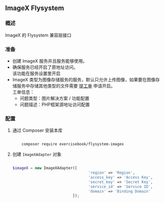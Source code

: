 ## ImageX Flysystem

### 概述

ImageX 的 Flysystem 兼容层接口

### 准备

- 创建 ImageX 服务并且服务能够使用。
- 确保服务已经开启了原地址访问。  
  该功能在服务设置里开启
- ImageX 类型为图像存储服务的服务，默认只允许上传图像，如果要在图像存储服务中存储其他类型的文件需要 [提工单](https://console.volcengine.com/ticket/createTicket/?step=3&ProviderName=%E5%9B%BE%E7%89%87%E6%9C%8D%E5%8A%A1ImageX&TemplateName=%E5%8A%9F%E8%83%BD%E9%85%8D%E7%BD%AE) 申请开启。  
  工单信息：
    - 问题类型：图片解决方案 / 功能配置
    - 问题描述：PHP框架源地址访问配置

### 配置

1. 通过 Composer 安装本库

    ```bash
    
        composer require exercisebook/flysystem-imagex
    
    ```

2. 创建 `ImageXAdapter` 对象

    ```php
    
    $imageX = new ImageXAdapter([
                                      'region' => 'Region',             // 如：cn-north-1
                                      'access_key' => 'Access Key',
                                      'secret_key' => 'Secret Key',
                                      'service_id' => 'Service ID',
                                      'domain' => 'Binding Domain'      // 填写该图片服务所绑定的域名如 imagex.superexercisebook.com。推荐以 https:// 开头。该值用来拼接 url。
                               ]);
    
    ```
